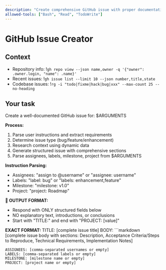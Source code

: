 ```yaml
---
description: "Create comprehensive GitHub issue with proper documentation"
allowed-tools: ["Bash", "Read", "TodoWrite"]
---
```


# GitHub Issue Creator

## Context

- Repository info: !`gh repo view --json name,owner -q '{"owner": .owner.login, "name": .name}'`
- Recent issues: !`gh issue list --limit 10 --json number,title,state`
- Codebase issues: !`rg -i "todo|fixme|hack|bug|xxx" --max-count 25 --no-heading`

## Your task

Create a well-documented GitHub issue for: $ARGUMENTS

**Process:**
1. Parse user instructions and extract requirements
2. Determine issue type (bug/feature/enhancement)
3. Research context using dynamic data
4. Generate structured issue with comprehensive sections
5. Parse assignees, labels, milestone, project from $ARGUMENTS

**Instruction Parsing:**
- Assignees: "assign to @username" or "assignee: username"
- Labels: "label: bug" or "labels: enhancement,feature"
- Milestone: "milestone: v1.0"
- Project: "project: Roadmap"

**🚨 OUTPUT FORMAT:**
- Respond with ONLY structured fields below
- NO explanatory text, introductions, or conclusions
- Start with "TITLE:" and end with "PROJECT: [value]"

**EXACT FORMAT:**
TITLE: [complete issue title]
BODY: ```markdown
[complete issue body with sections: Description, Acceptance Criteria/Steps to Reproduce, Technical Requirements, Implementation Notes]
```
ASSIGNEES: [comma-separated usernames or empty]
LABELS: [comma-separated labels or empty]
MILESTONE: [milestone name or empty]
PROJECT: [project name or empty]
